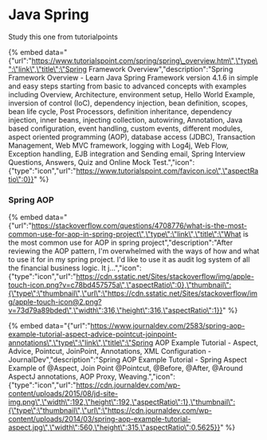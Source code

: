 # Java Spring

Study this one from tutorialpoints

{% embed data="{\"url\":\"https://www.tutorialspoint.com/spring/spring\_overview.htm\",\"type\":\"link\",\"title\":\"Spring Framework Overview\",\"description\":\"Spring Framework Overview - Learn Java Spring Framework version 4.1.6 in simple and easy steps starting from basic to advanced concepts with examples including Overview, Architecture, environment setup, Hello World Example, inversion of control \(IoC\), dependency injection, bean definition, scopes, bean life cycle, Post Processors, definition inheritance, dependency injection,  inner beans, injecting collection, autowiring, Annotation, Java based configuration, event handling, custom events, different modules, aspect oriented programming \(AOP\), database access \(JDBC\), Transaction Management, Web MVC framework, logging with Log4j, Web Flow, Exception handling, EJB integration and Sending email, Spring Interview Questions, Answers, Quiz and Online Mock Test.\",\"icon\":{\"type\":\"icon\",\"url\":\"https://www.tutorialspoint.com/favicon.ico\",\"aspectRatio\":0}}" %}



### Spring AOP

{% embed data="{\"url\":\"https://stackoverflow.com/questions/4708776/what-is-the-most-common-use-for-aop-in-spring-project\",\"type\":\"link\",\"title\":\"What is the most common use for AOP in spring project\",\"description\":\"After reviewing the AOP pattern, I\'m overwhelmed with the ways of how and what to use it for in my spring project.   I\'d like to use it as audit log system of all the financial business logic. It j...\",\"icon\":{\"type\":\"icon\",\"url\":\"https://cdn.sstatic.net/Sites/stackoverflow/img/apple-touch-icon.png?v=c78bd457575a\",\"aspectRatio\":0},\"thumbnail\":{\"type\":\"thumbnail\",\"url\":\"https://cdn.sstatic.net/Sites/stackoverflow/img/apple-touch-icon@2.png?v=73d79a89bded\",\"width\":316,\"height\":316,\"aspectRatio\":1}}" %}

{% embed data="{\"url\":\"https://www.journaldev.com/2583/spring-aop-example-tutorial-aspect-advice-pointcut-joinpoint-annotations\",\"type\":\"link\",\"title\":\"Spring AOP Example Tutorial - Aspect, Advice, Pointcut, JoinPoint, Annotations, XML Configuration - JournalDev\",\"description\":\"Spring AOP Example Tutorial - Spring Aspect Example of @Aspect, Join Point @Pointcut, @Before, @After, @Around AspectJ annotations, AOP Proxy, Weaving.\",\"icon\":{\"type\":\"icon\",\"url\":\"https://cdn.journaldev.com/wp-content/uploads/2015/08/jd-site-img.png\",\"width\":192,\"height\":192,\"aspectRatio\":1},\"thumbnail\":{\"type\":\"thumbnail\",\"url\":\"https://cdn.journaldev.com/wp-content/uploads/2014/03/spring-aop-example-tutorial-aspect.jpg\",\"width\":560,\"height\":315,\"aspectRatio\":0.5625}}" %}

